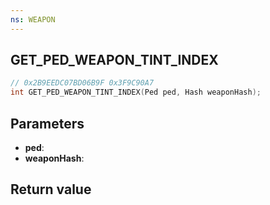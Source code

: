 ```yaml
---
ns: WEAPON
---
```

## GET_PED_WEAPON_TINT_INDEX

```c
// 0x2B9EEDC07BD06B9F 0x3F9C90A7
int GET_PED_WEAPON_TINT_INDEX(Ped ped, Hash weaponHash);
```


## Parameters
* **ped**: 
* **weaponHash**: 

## Return value

